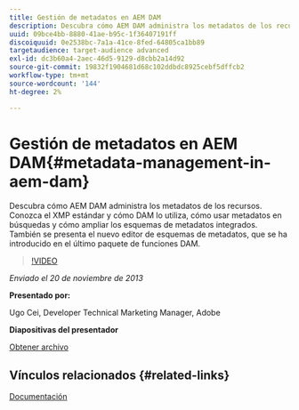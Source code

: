 ```yaml
---
title: Gestión de metadatos en AEM DAM
description: Descubra cómo AEM DAM administra los metadatos de los recursos. Conozca el XMP estándar y cómo DAM lo utiliza, cómo usar metadatos en búsquedas y cómo ampliar los esquemas de metadatos integrados. También se presenta el nuevo editor de esquemas de metadatos, que se ha introducido en el último paquete de funciones DAM.
uuid: 09bce4bb-8880-41ae-b95c-1f36407191ff
discoiquuid: 0e2538bc-7a1a-41ce-8fed-64805ca1bb89
targetaudience: target-audience advanced
exl-id: dc3b60a4-2aec-46d5-9129-d8cbb2a14d92
source-git-commit: 19832f1904681d68c102ddbdc8925cebf5dffcb2
workflow-type: tm+mt
source-wordcount: '144'
ht-degree: 2%

---
```


# Gestión de metadatos en AEM DAM{#metadata-management-in-aem-dam}

Descubra cómo AEM DAM administra los metadatos de los recursos. Conozca el XMP estándar y cómo DAM lo utiliza, cómo usar metadatos en búsquedas y cómo ampliar los esquemas de metadatos integrados. También se presenta el nuevo editor de esquemas de metadatos, que se ha introducido en el último paquete de funciones DAM.

>[!VIDEO](https://video.tv.adobe.com/v/19524/?quality=9)

*Enviado el 20 de noviembre de 2013*

**Presentado por:**

Ugo Cei, Developer Technical Marketing Manager, Adobe

**Diapositivas del presentador**

[Obtener archivo](assets/metadata-management-in-aem-dam.pdf)

## Vínculos relacionados {#related-links}

[Documentación](https://docs.adobe.com/content/docs/en/cq/5-6-1/dam/metadata_for_digitalassetmanagement.html)

